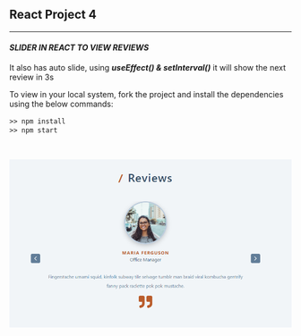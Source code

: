 ## React Project 4

<hr>

#### _**SLIDER IN REACT TO VIEW REVIEWS**_

It also has auto slide, using _**useEffect() & setInterval()**_ it will show the next review in 3s

To view in your local system, fork the project and install the dependencies using the below commands:

```shell
>> npm install
>> npm start
```

<br>

<p align="center">
  <img src="readmeimg/img1.PNG" width="1000" title="Reviews">
</p>
